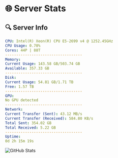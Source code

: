 # 🌐 Server Stats
## 🔍 Server Info
```yaml
CPU: Intel(R) Xeon(R) CPU E5-2699 v4 @ 1252.45GHz
CPU Usage: 0.70%
Cores: 44P | 88T
-----------------------------------
Memory:
Current Usage: 143.58 GB/503.74 GB
Available: 357.33 GB
-----------------------------------
Disk:
Current Usage: 54.81 GB/1.71 TB
Free: 1.57 TB
-----------------------------------
GPU:
No GPU detected
-----------------------------------
Network:
Current Transfer (Sent): 43.12 MB/s
Current Transfer (Received): 584.80 KB/s
Total Sent: 354.02 GB
Total Received: 5.22 GB
-----------------------------------
Uptime:
0d 2h 15m 19s
```
![GitHub Stats](https://img.shields.io/badge/Updated-2025-03-07_23:38:08-blue)